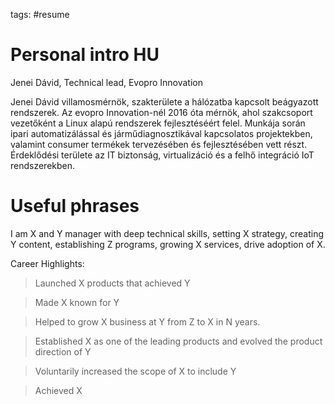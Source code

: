 tags: #resume

Personal intro HU
=================

Jenei Dávid, Technical lead, Evopro Innovation

Jenei Dávid villamosmérnök, szakterülete a hálózatba kapcsolt beágyazott
rendszerek. Az evopro Innovation-nél 2016 óta mérnök, ahol szakcsoport
vezetőként a Linux alapú rendszerek fejlesztéséért felel. Munkája során
ipari automatizálással és járműdiagnosztikával kapcsolatos projektekben,
valamint consumer termékek tervezésében és fejlesztésében vett részt.
Érdeklődési területe az IT biztonság, virtualizáció és a felhő
integráció IoT rendszerekben.

Useful phrases
==============

I am X and Y manager with deep technical skills, setting X strategy,
creating Y content, establishing Z programs, growing X services, drive
adoption of X.

Career Highlights:

> Launched X products that achieved Y

> Made X known for Y

> Helped to grow X business at Y from Z to X in N years.

> Established X as one of the leading products and evolved the product
> direction of Y

> Voluntarily increased the scope of X to include Y

> Achieved X


